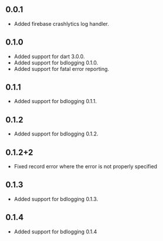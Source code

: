 ## 0.0.1

* Added firebase crashlytics log handler.

## 0.1.0

* Added support for dart 3.0.0.
* Added support for bdlogging 0.1.0.
* Added support for fatal error reporting.

## 0.1.1

* Added support for bdlogging 0.1.1.

## 0.1.2

* Added support for bdlogging 0.1.2.

## 0.1.2+2

* Fixed record error where the error is not properly specified

## 0.1.3

* Added support for bdlogging 0.1.3.

## 0.1.4

* Added support for bdlogging 0.1.4
